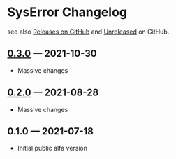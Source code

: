 # SysError Changelog

see also [Releases on GitHub](https://github.com/mazzy-ax/SysUtil/releases) and [Unreleased](https://github.com/mazzy-ax/SysUtil/compare/0.3.0...master) on GitHub.

## [0.3.0](https://github.com/mazzy-ax/SysUtil/compare/0.2.0...0.3.0) &mdash; 2021-10-30

* Massive changes

## [0.2.0](https://github.com/mazzy-ax/SysUtil/compare/0.1.0...0.2.0) &mdash; 2021-08-28

* Massive changes

## 0.1.0 &mdash; 2021-07-18

* Initial public alfa version
